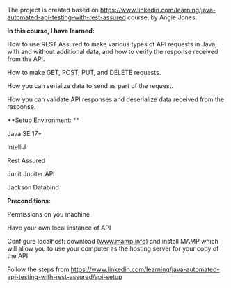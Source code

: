The project is created based on https://www.linkedin.com/learning/java-automated-api-testing-with-rest-assured course, by Angie Jones.

**In this course, I have learned:**

How to use REST Assured to make various types of API requests in Java, with and without additional data, and how to verify the response received from the API.

How to make GET, POST, PUT, and DELETE requests.

How you can serialize data to send as part of the request.

How you can validate API responses and deserialize data received from the response.

**Setup Environment: **

Java SE 17+

IntelliJ

Rest Assured

Junit Jupiter API

Jackson Databind

**Preconditions:**

Permissions on you machine

Have your own local instance of API

Configure localhost: download (www.mamp.info) and install MAMP which will allow you to use your computer as the hosting server for your copy of the API

Follow the steps from https://www.linkedin.com/learning/java-automated-api-testing-with-rest-assured/api-setup
